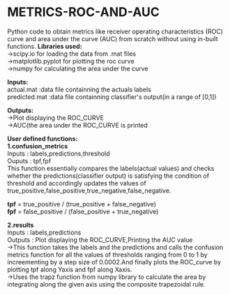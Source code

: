 # METRICS-ROC-AND-AUC
Python code to obtain metrics like receiver operating characteristics (ROC) curve and area under the curve (AUC) from scratch without using in-built functions.
__Libraries used:__ \
->scipy.io for loading the data from .mat files\
->matplotlib.pyplot for plotting the roc curve\
->numpy for calculating the area under the curve

__Inputs:__\
actual.mat  :data file containning the actuals labels \
predicted.mat :data file containning classifier's output(in a range of [0,1])

__Outputs:__\
->Plot displaying the ROC_CURVE\
->AUC(the area under the ROC_CURVE is printed

__User defined functions:__\
__1.confusion_metrics__\
Inputs : labels,predictions,threshold\
Ouputs : tpf,fpf\
This function essentially compares the labels(actual values)  and checks whether the predictions(classifier output) is satisfying the condition of threshold and accordingly updates the values of true_positive,false_positive,true_negative,false_negative.


__tpf__ = true_positive / (true_positive + false_negative)\
__fpf__ = false_positive / (false_positive + true_negative)

__2.results__\
Inputs  : labels,predictions\
Outputs : Plot displaying the ROC_CURVE,Printing the AUC value\
->This function takes the labels and the predictions and calls the confusion metrics function for all the values of thresholds ranging from 0 to 1 by increementing by a step size of 0.0002.And finally plots the ROC_curve by plotting tpf along Yaxis and fpf along Xaxis.\
->Uses the trapz function from numpy library to calculate the area by integrating along the given axis using the composite trapezoidal rule.

